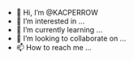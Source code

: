 - 👋 Hi, I’m @KACPERROW
- 👀 I’m interested in ...
- 🌱 I’m currently learning ...
- 💞️ I’m looking to collaborate on ...
- 📫 How to reach me ...

<!---
KACPERROW/KACPERROW is a ✨ special ✨ repository because its `README.md` (this file) appears on your GitHub profile.
You can click the Preview link to take a look at your changes.
--->
